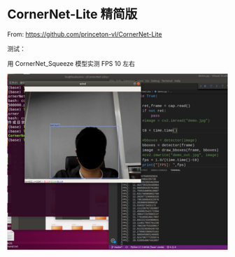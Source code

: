 # CornerNet-Lite 精简版


From:   https://github.com/princeton-vl/CornerNet-Lite

测试：

用 CornerNet_Squeeze 模型实测 FPS 10 左右

![result](demo_result.png)





